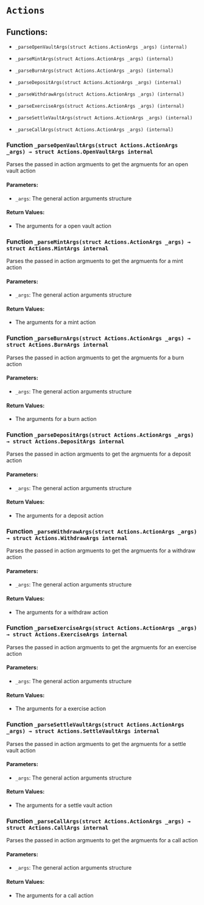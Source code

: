 # `Actions`

## Functions:

- `_parseOpenVaultArgs(struct Actions.ActionArgs _args) (internal)`

- `_parseMintArgs(struct Actions.ActionArgs _args) (internal)`

- `_parseBurnArgs(struct Actions.ActionArgs _args) (internal)`

- `_parseDepositArgs(struct Actions.ActionArgs _args) (internal)`

- `_parseWithdrawArgs(struct Actions.ActionArgs _args) (internal)`

- `_parseExerciseArgs(struct Actions.ActionArgs _args) (internal)`

- `_parseSettleVaultArgs(struct Actions.ActionArgs _args) (internal)`

- `_parseCallArgs(struct Actions.ActionArgs _args) (internal)`

### Function `_parseOpenVaultArgs(struct Actions.ActionArgs _args) → struct Actions.OpenVaultArgs internal`

Parses the passed in action argmuents to get the argmuents for an open vault action

#### Parameters:

- `_args`: The general action arguments structure

#### Return Values:

- The arguments for a open vault action

### Function `_parseMintArgs(struct Actions.ActionArgs _args) → struct Actions.MintArgs internal`

Parses the passed in action argmuents to get the argmuents for a mint action

#### Parameters:

- `_args`: The general action arguments structure

#### Return Values:

- The arguments for a mint action

### Function `_parseBurnArgs(struct Actions.ActionArgs _args) → struct Actions.BurnArgs internal`

Parses the passed in action argmuents to get the argmuents for a burn action

#### Parameters:

- `_args`: The general action arguments structure

#### Return Values:

- The arguments for a burn action

### Function `_parseDepositArgs(struct Actions.ActionArgs _args) → struct Actions.DepositArgs internal`

Parses the passed in action argmuents to get the argmuents for a deposit action

#### Parameters:

- `_args`: The general action arguments structure

#### Return Values:

- The arguments for a deposit action

### Function `_parseWithdrawArgs(struct Actions.ActionArgs _args) → struct Actions.WithdrawArgs internal`

Parses the passed in action argmuents to get the argmuents for a withdraw action

#### Parameters:

- `_args`: The general action arguments structure

#### Return Values:

- The arguments for a withdraw action

### Function `_parseExerciseArgs(struct Actions.ActionArgs _args) → struct Actions.ExerciseArgs internal`

Parses the passed in action argmuents to get the argmuents for an exercise action

#### Parameters:

- `_args`: The general action arguments structure

#### Return Values:

- The arguments for a exercise action

### Function `_parseSettleVaultArgs(struct Actions.ActionArgs _args) → struct Actions.SettleVaultArgs internal`

Parses the passed in action argmuents to get the argmuents for a settle vault action

#### Parameters:

- `_args`: The general action arguments structure

#### Return Values:

- The arguments for a settle vault action

### Function `_parseCallArgs(struct Actions.ActionArgs _args) → struct Actions.CallArgs internal`

Parses the passed in action argmuents to get the argmuents for a call action

#### Parameters:

- `_args`: The general action arguments structure

#### Return Values:

- The arguments for a call action
